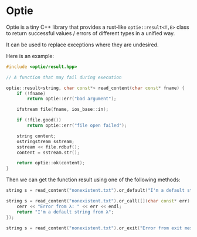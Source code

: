# Optie

Optie is a tiny C++ library that provides a rust-like `optie::result<T,E>` class to return successful values / errors of different types in a unified way.

It can be used to replace exceptions where they are undesired.

Here is an example:

```cpp
#include <optie/result.hpp>

// A function that may fail during execution

optie::result<string, char const*> read_content(char const* fname) {
    if (!fname)
        return optie::err("bad argument");

    ifstream file(fname, ios_base::in);

    if (!file.good())
        return optie::err("file open failed");

    string content;
    ostringstream sstream;
    sstream << file.rdbuf();
    content = sstream.str();

    return optie::ok(content);
}
```

Then we can get the function result using one of the following methods:

```cpp
string s = read_content("nonexistent.txt").or_default("I'm a default string");
```

```cpp
string s = read_content("nonexistent.txt").or_call([](char const* err) {
    cerr << "Error from λ: " << err << endl;
    return "I'm a default string from λ";
});
```

```cpp
string s = read_content("nonexistent.txt").or_exit("Error from exit message");
```
